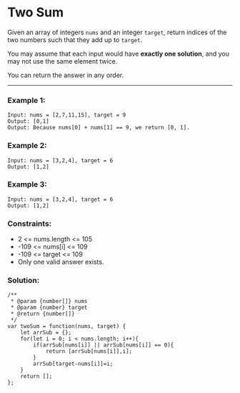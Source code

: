 # Two Sum

Given an array of integers `nums` and an integer `target`, return indices of the two numbers such that they add up to `target`.

You may assume that each input would have **exactly one solution**, and you may not use the same element twice.

You can return the answer in any order.

---

### Example 1:

```
Input: nums = [2,7,11,15], target = 9
Output: [0,1]
Output: Because nums[0] + nums[1] == 9, we return [0, 1].
```

### Example 2:

```
Input: nums = [3,2,4], target = 6
Output: [1,2]
```

### Example 3:

```
Input: nums = [3,2,4], target = 6
Output: [1,2]
```

### Constraints:

- 2 <= nums.length <= 105
- -109 <= nums[i] <= 109
- -109 <= target <= 109
- Only one valid answer exists.

### Solution:

```
/**
 * @param {number[]} nums
 * @param {number} target
 * @return {number[]}
 */
var twoSum = function(nums, target) {
    let arrSub = {};
    for(let i = 0; i < nums.length; i++){
        if(arrSub[nums[i]] || arrSub[nums[i]] == 0){
            return [arrSub[nums[i]],i];
        }
        arrSub[target-nums[i]]=i;
    }
    return [];
};
```
